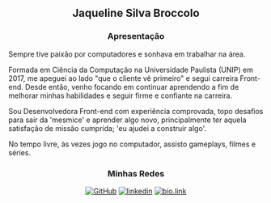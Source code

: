 <div align='center'> 
<h2>Jaqueline Silva Broccolo</h2>
</div>

<div>
<h3 align='center'>Apresentação</h3>

<p>
Sempre tive paixão por computadores e sonhava em trabalhar na área.
<br>

Formada em Ciência da Computação na Universidade Paulista (UNIP) em 2017, me apeguei ao lado "que o cliente vê primeiro" e segui carreira Front-end. Desde então, venho focando em continuar aprendendo a fim de melhorar minhas habilidades e seguir firme e confiante na carreira.
<br>

Sou Desenvolvedora Front-end com experiência comprovada, topo desafios para sair da 'mesmice' e aprender algo novo, principalmente ter aquela satisfação de missão cumprida; 'eu ajudei a construir algo'.
<br>

No tempo livre, às vezes jogo no computador, assisto gameplays, filmes e séries.
</p>

<div align='center'>
<h3>Minhas Redes</h3>
<a href='https://github.com/JaqueBRSilva' target="_blank"><img alt='GitHub' src='https://img.shields.io/badge/GitHub-100000?style=for-the-badge&logo=github&logoColor=white'/></a>
<a href='https://www.linkedin.com/in/jaqueline-silva-broccolo/' target="_blank"><img alt='linkedin' src='https://img.shields.io/badge/LinkedIn-0077B5?style=for-the-badge&logo=linkedin&logoColor=white'/></a> 
<a href='https://bio.link/jaquebrsilva' target="_blank"><img alt='bio.link' src='https://img.shields.io/badge/bio.link-000000%7D?style=for-the-badge&logo=biolink&logoColor=white'/></a>
</div>

</div>